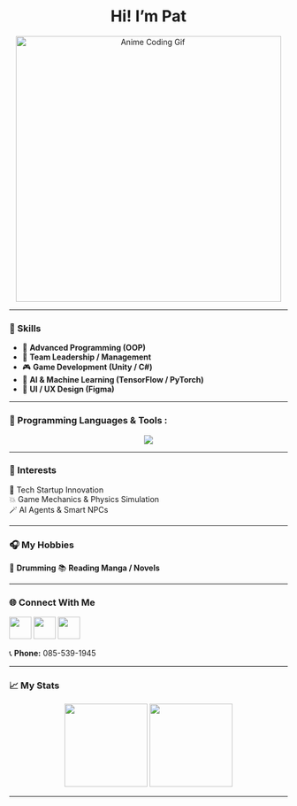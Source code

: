 <h1 align="center">Hi! I’m Pat</h1>

<p align="center">
  <img src="https://i.imgur.com/p7Gz7kR.gif" width="480px" alt="Anime Coding Gif"/>
</p>

---

### 🧠 Skills
- 🧩 **Advanced Programming (OOP)**  
- 👑 **Team Leadership / Management**  
- 🎮 **Game Development (Unity / C#)**  
- 🤖 **AI & Machine Learning (TensorFlow / PyTorch)**  
- 🎨 **UI / UX Design (Figma)**  

---

### 🧰 Programming Languages & Tools : 
<p align="center">
  <img src="https://skillicons.dev/icons?i=python,tensorflow,pytorch,cs,unity,js,mongodb,postman,figma,github&perline=5" />
</p>

---

### 💫 Interests
🧬 Tech Startup Innovation  
💥 Game Mechanics & Physics Simulation  
🪄 AI Agents & Smart NPCs  

---

### 🎧 My Hobbies
🥁 **Drumming**
📚 **Reading Manga / Novels** 

---

### 🌐 Connect With Me
<p align="left">
  <a href="https://instagram.com/Pataratarik"><img src="https://skillicons.dev/icons?i=instagram" width="40"/></a>
  <a href="https://facebook.com/PatarananSethpakdee"><img src="https://skillicons.dev/icons?i=facebook" width="40"/></a>
  <a href="mailto:patarananset@gmail.com"><img src="https://skillicons.dev/icons?i=gmail" width="40"/></a>
</p>

📞 **Phone:** 085-539-1945  

---

### 📈 My Stats
<p align="center">
  <img src="https://github-readme-stats.vercel.app/api?username=Patriciadesu&show_icons=true&theme=tokyonight&count_private=true&hide_border=true" height="150"/>
  <img src="https://github-readme-stats.vercel.app/api/top-langs/?username=Patriciadesu&count_private=true&layout=compact&theme=tokyonight&hide_border=true" height="150">
</p>

---
